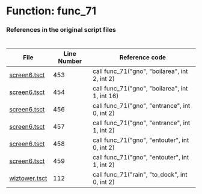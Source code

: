 # Function: func_71 
### References in the original script files

#

| File | Line Number | Reference code |
| --- | --- | --- |
| [screen6.tsct](../../../out/screen6.tsct#L453) | 453 | call func_71("gno", "boilarea", int 2, int 2) |
| [screen6.tsct](../../../out/screen6.tsct#L454) | 454 | call func_71("gno", "boilarea", int 1, int 16) |
| [screen6.tsct](../../../out/screen6.tsct#L456) | 456 | call func_71("gno", "entrance", int 0, int 2) |
| [screen6.tsct](../../../out/screen6.tsct#L457) | 457 | call func_71("gno", "entrance", int 1, int 2) |
| [screen6.tsct](../../../out/screen6.tsct#L458) | 458 | call func_71("gno", "entouter", int 0, int 2) |
| [screen6.tsct](../../../out/screen6.tsct#L459) | 459 | call func_71("gno", "entouter", int 1, int 2) |
| [wiztower.tsct](../../../out/wiztower.tsct#L112) | 112 | call func_71("rain", "to_dock", int 0, int 2) |
